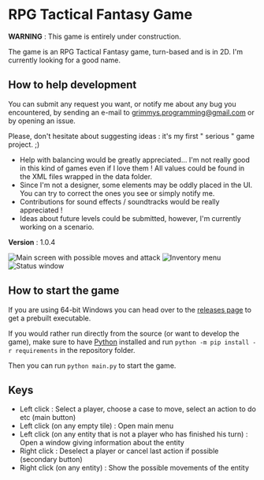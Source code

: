 # RPG Tactical Fantasy Game

<b>WARNING</b> : This game is entirely under construction.

The game is an RPG Tactical Fantasy game, turn-based and is in 2D.
I'm currently looking for a good name.

## How to help development

You can submit any request you want, or notify me about any bug you encountered, by sending an e-mail to grimmys.programming@gmail.com or by opening an issue.
<br>

Please, don't hesitate about suggesting ideas : it's my first " serious " game project. ;)

<ul>
  <li> Help with balancing would be greatly appreciated... I'm not really good in this kind of games even if I love them !
  All values could be found in the XML files wrapped in the data folder. </li>
  <li> Since I'm not a designer, some elements may be oddly placed in the UI. You can try to correct the ones you see or simply notify me. </li>
  <li> Contributions for sound effects / soundtracks would be really appreciated ! </li>
  <li> Ideas about future levels could be submitted, however, I'm currently working on a scenario. </li>
 </ul>

<b>Version</b> : 1.0.4

![Main screen with possible moves and attack](/screenshots/player_moves_and_attacks.png?raw=True)
![Inventory menu](/screenshots/inventory_screen.png?raw=True)
![Status window](/screenshots/status_screen.png?raw=True)

## How to start the game

If you are using 64-bit Windows you can head over to the [releases page](https://github.com/grimmys/rpg_tactical_fantasy_game/releases) to get a prebuilt executable.

If you would rather run directly from the source \(or want to develop the game\), make sure to have [Python](https://python.org) installed and run `python -m pip install -r requirements` in the repository folder.

Then you can run `python main.py` to start the game.

## Keys

* Left click : Select a player, choose a case to move, select an action to do etc (main button)
* Left click (on any empty tile) : Open main menu
* Left click (on any entity that is not a player who has finished his turn) : Open a window giving information about the entity
* Right click : Deselect a player or cancel last action if possible (secondary button)
* Right click (on any entity) : Show the possible movements of the entity
